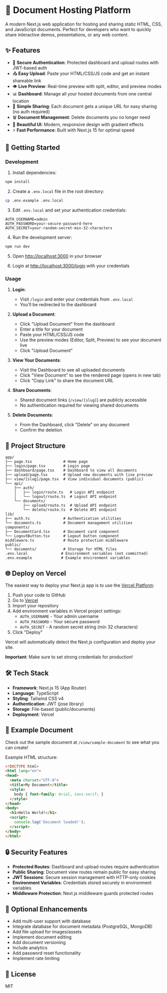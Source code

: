 # 📄 Document Hosting Platform

A modern Next.js web application for hosting and sharing static HTML, CSS, and JavaScript documents. Perfect for developers who want to quickly share interactive demos, presentations, or any web content.

## ✨ Features

- 🔐 **Secure Authentication**: Protected dashboard and upload routes with JWT-based auth
- 📤 **Easy Upload**: Paste your HTML/CSS/JS code and get an instant shareable link
- 👁️ **Live Preview**: Real-time preview with split, editor, and preview modes
- 📊 **Dashboard**: Manage all your hosted documents from one central location
- 🔗 **Simple Sharing**: Each document gets a unique URL for easy sharing (no auth required)
- 🗑️ **Document Management**: Delete documents you no longer need
- 🎨 **Beautiful UI**: Modern, responsive design with gradient effects
- ⚡ **Fast Performance**: Built with Next.js 15 for optimal speed

## 🚀 Getting Started

### Development

1. Install dependencies:
```bash
npm install
```

2. Create a `.env.local` file in the root directory:
```bash
cp .env.example .env.local
```

3. Edit `.env.local` and set your authentication credentials:
```env
AUTH_USERNAME=admin
AUTH_PASSWORD=your-secure-password-here
AUTH_SECRET=your-random-secret-min-32-characters
```

4. Run the development server:
```bash
npm run dev
```

5. Open [http://localhost:3000](http://localhost:3000) in your browser

6. Login at [http://localhost:3000/login](http://localhost:3000/login) with your credentials

### Usage

1. **Login**:
   - Visit `/login` and enter your credentials from `.env.local`
   - You'll be redirected to the dashboard

2. **Upload a Document**:
   - Click "Upload Document" from the dashboard
   - Enter a title for your document
   - Paste your HTML/CSS/JS code
   - Use the preview modes (Editor, Split, Preview) to see your document live
   - Click "Upload Document"

3. **View Your Documents**:
   - Visit the Dashboard to see all uploaded documents
   - Click "View Document" to see the rendered page (opens in new tab)
   - Click "Copy Link" to share the document URL

4. **Share Documents**:
   - Shared document links (`/view/[slug]`) are publicly accessible
   - No authentication required for viewing shared documents

5. **Delete Documents**:
   - From the Dashboard, click "Delete" on any document
   - Confirm the deletion

## 📁 Project Structure

```
app/
├── page.tsx              # Home page
├── login/page.tsx        # Login page
├── dashboard/page.tsx    # Dashboard to view all documents
├── upload/page.tsx       # Upload new documents with live preview
├── view/[slug]/page.tsx  # View individual documents (public)
└── api/
    ├── auth/
    │   ├── login/route.ts   # Login API endpoint
    │   └── logout/route.ts  # Logout API endpoint
    └── documents/
        ├── upload/route.ts  # Upload API endpoint
        └── delete/route.ts  # Delete API endpoint
lib/
├── auth.ts               # Authentication utilities
└── documents.ts          # Document management utilities
components/
├── DocumentCard.tsx      # Document card component
└── LogoutButton.tsx      # Logout button component
middleware.ts             # Route protection middleware
public/
└── documents/            # Storage for HTML files
.env.local               # Environment variables (not committed)
.env.example             # Example environment variables
```

## 🌐 Deploy on Vercel

The easiest way to deploy your Next.js app is to use the [Vercel Platform](https://vercel.com):

1. Push your code to GitHub
2. Go to [Vercel](https://vercel.com)
3. Import your repository
4. Add environment variables in Vercel project settings:
   - `AUTH_USERNAME` - Your admin username
   - `AUTH_PASSWORD` - Your secure password
   - `AUTH_SECRET` - A random secret string (min 32 characters)
5. Click "Deploy"

Vercel will automatically detect the Next.js configuration and deploy your site.

**Important**: Make sure to set strong credentials for production!

## 🛠️ Tech Stack

- **Framework**: Next.js 15 (App Router)
- **Language**: TypeScript
- **Styling**: Tailwind CSS v4
- **Authentication**: JWT (jose library)
- **Storage**: File-based (public/documents)
- **Deployment**: Vercel

## 📝 Example Document

Check out the sample document at `/view/sample-document` to see what you can create!

Example HTML structure:
```html
<!DOCTYPE html>
<html lang="en">
<head>
  <meta charset="UTF-8">
  <title>My Document</title>
  <style>
    body { font-family: Arial, sans-serif; }
  </style>
</head>
<body>
  <h1>Hello World!</h1>
  <script>
    console.log('Document loaded!');
  </script>
</body>
</html>
```

## 🔒 Security Features

- **Protected Routes**: Dashboard and upload routes require authentication
- **Public Sharing**: Document view routes remain public for easy sharing
- **JWT Sessions**: Secure session management with HTTP-only cookies
- **Environment Variables**: Credentials stored securely in environment variables
- **Middleware Protection**: Next.js middleware guards protected routes

## 🔧 Optional Enhancements

- Add multi-user support with database
- Integrate database for document metadata (PostgreSQL, MongoDB)
- Add file upload for images/assets
- Implement document editing
- Add document versioning
- Include analytics
- Add password reset functionality
- Implement rate limiting

## 📄 License

MIT
